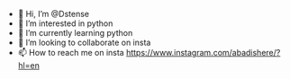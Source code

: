 - 👋 Hi, I’m @Dstense
- 👀 I’m interested in python
- 🌱 I’m currently learning python
- 💞️ I’m looking to collaborate on insta
- 📫 How to reach me on insta https://www.instagram.com/abadishere/?hl=en

<!---
Dstense/Dstense is a ✨ special ✨ repository because its `README.md` (this file) appears on your GitHub profile.
You can click the Preview link totake a look at your changes.
--->
